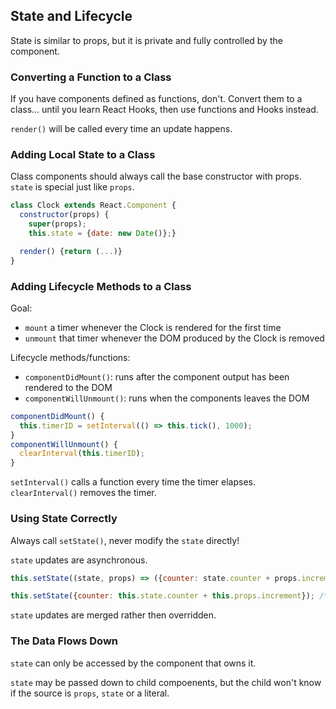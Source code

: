 ## State and Lifecycle

State is similar to props, but it is private and fully controlled by the component.  

### Converting a Function to a Class

If you have components defined as functions, don't. Convert them to a class... until you learn React Hooks, then use functions and Hooks instead.  

`render()` will be called every time an update happens.  

### Adding Local State to a Class

Class components should always call the base constructor with props.  
`state` is special just like `props`.  

```jsx
class Clock extends React.Component {
  constructor(props) {
    super(props);
    this.state = {date: new Date()};}

  render() {return (...)}
}
```

### Adding Lifecycle Methods to a Class

Goal:
* `mount` a timer whenever the Clock is rendered for the first time
* `unmount` that timer whenever the DOM produced by the Clock is removed

Lifecycle methods/functions:
* `componentDidMount()`: runs after the component output has been rendered to the DOM
* `componentWillUnmount()`: runs when the components leaves the DOM

```jsx
componentDidMount() {
  this.timerID = setInterval(() => this.tick(), 1000);
}
componentWillUnmount() {
  clearInterval(this.timerID);
}
```

`setInterval()` calls a function every time the timer elapses.  
`clearInterval()` removes the timer.  

### Using State Correctly

Always call `setState()`, never modify the `state` directly!

`state` updates are asynchronous.  

```jsx
this.setState((state, props) => ({counter: state.counter + props.increment})); /* Updates correctly! */

this.setState({counter: this.state.counter + this.props.increment}); /* Updates incorrectly! */
```

`state` updates are merged rather then overridden.  

### The Data Flows Down

`state` can only be accessed by the component that owns it.  

`state` may be passed down to child compoenents, but the child won't know if the source is `props`, `state` or a literal.  
